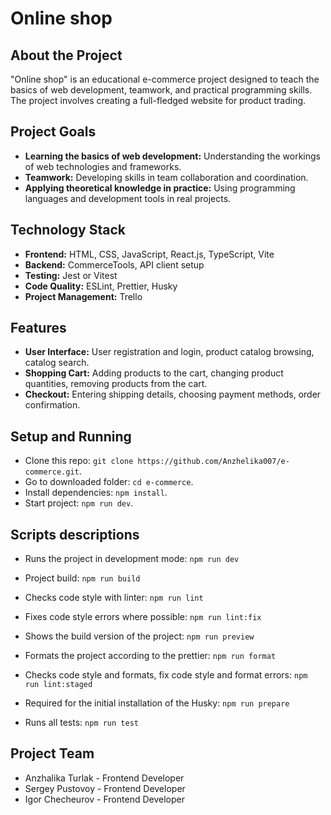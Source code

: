 # Online shop

## About the Project

"Online shop" is an educational e-commerce project designed to teach the basics of web development, teamwork, and practical programming skills. The project involves creating a full-fledged website for product trading.

## Project Goals

- **Learning the basics of web development:** Understanding the workings of web technologies and frameworks.
- **Teamwork:** Developing skills in team collaboration and coordination.
- **Applying theoretical knowledge in practice:** Using programming languages and development tools in real projects.

## Technology Stack

- **Frontend:** HTML, CSS, JavaScript, React.js, TypeScript, Vite
- **Backend:** CommerceTools, API client setup
- **Testing:** Jest or Vitest
- **Code Quality:** ESLint, Prettier, Husky
- **Project Management:** Trello

## Features

- **User Interface:** User registration and login, product catalog browsing, catalog search.
- **Shopping Cart:** Adding products to the cart, changing product quantities, removing products from the cart.
- **Checkout:** Entering shipping details, choosing payment methods, order confirmation.

## Setup and Running

- Clone this repo: `git clone https://github.com/Anzhelika007/e-commerce.git`.
- Go to downloaded folder: `cd e-commerce`.
- Install dependencies: `npm install`.
- Start project: `npm run dev`.

## Scripts descriptions

- Runs the project in development mode:
  `npm run dev`

- Project build:
  `npm run build`

- Checks code style with linter:
  `npm run lint`

- Fixes code style errors where possible:
  `npm run lint:fix`

- Shows the build version of the project:
  `npm run preview`

- Formats the project according to the prettier:
  `npm run format`

- Checks code style and formats, fix code style and format errors:
  `npm run lint:staged`

- Required for the initial installation of the Husky:
  `npm run prepare`

- Runs all tests:
  `npm run test`

## Project Team

- Anzhalika Turlak - Frontend Developer
- Sergey Pustovoy - Frontend Developer
- Igor Checheurov - Frontend Developer
